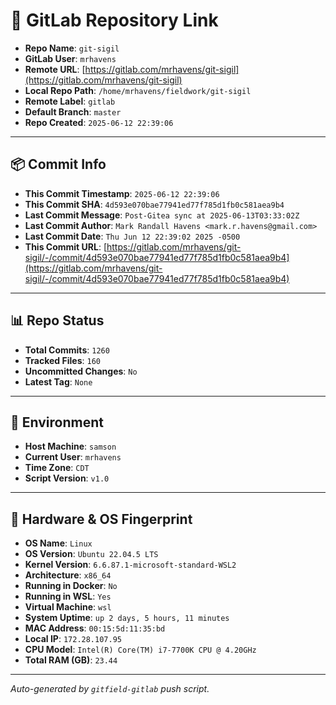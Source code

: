 # 🔗 GitLab Repository Link

- **Repo Name**: `git-sigil`
- **GitLab User**: `mrhavens`
- **Remote URL**: [https://gitlab.com/mrhavens/git-sigil](https://gitlab.com/mrhavens/git-sigil)
- **Local Repo Path**: `/home/mrhavens/fieldwork/git-sigil`
- **Remote Label**: `gitlab`
- **Default Branch**: `master`
- **Repo Created**: `2025-06-12 22:39:06`

---

## 📦 Commit Info

- **This Commit Timestamp**: `2025-06-12 22:39:06`
- **This Commit SHA**: `4d593e070bae77941ed77f785d1fb0c581aea9b4`
- **Last Commit Message**: `Post-Gitea sync at 2025-06-13T03:33:02Z`
- **Last Commit Author**: `Mark Randall Havens <mark.r.havens@gmail.com>`
- **Last Commit Date**: `Thu Jun 12 22:39:02 2025 -0500`
- **This Commit URL**: [https://gitlab.com/mrhavens/git-sigil/-/commit/4d593e070bae77941ed77f785d1fb0c581aea9b4](https://gitlab.com/mrhavens/git-sigil/-/commit/4d593e070bae77941ed77f785d1fb0c581aea9b4)

---

## 📊 Repo Status

- **Total Commits**: `1260`
- **Tracked Files**: `160`
- **Uncommitted Changes**: `No`
- **Latest Tag**: `None`

---

## 🧽 Environment

- **Host Machine**: `samson`
- **Current User**: `mrhavens`
- **Time Zone**: `CDT`
- **Script Version**: `v1.0`

---

## 🧬 Hardware & OS Fingerprint

- **OS Name**: `Linux`
- **OS Version**: `Ubuntu 22.04.5 LTS`
- **Kernel Version**: `6.6.87.1-microsoft-standard-WSL2`
- **Architecture**: `x86_64`
- **Running in Docker**: `No`
- **Running in WSL**: `Yes`
- **Virtual Machine**: `wsl`
- **System Uptime**: `up 2 days, 5 hours, 11 minutes`
- **MAC Address**: `00:15:5d:11:35:bd`
- **Local IP**: `172.28.107.95`
- **CPU Model**: `Intel(R) Core(TM) i7-7700K CPU @ 4.20GHz`
- **Total RAM (GB)**: `23.44`

---

_Auto-generated by `gitfield-gitlab` push script._
